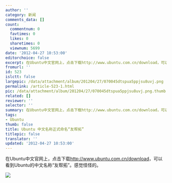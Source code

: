 ```yaml
---
author: ''
category: 新闻
comments_data: []
count:
  commentnum: 0
  favtimes: 0
  likes: 0
  sharetimes: 0
  viewnum: 5699
date: '2012-04-27 10:53:00'
editorchoice: false
excerpt: 在Ubuntu中文官网上，点击下载http://www.ubuntu.com.cn/download，可以看到Ubuntu的中文名称友帮拓。感觉怪怪的。
fromurl: ''
id: 523
islctt: false
largepic: /data/attachment/album/201204/27/070045dtspua5ppjsu8uvj.png
permalink: /article-523-1.html
pic: /data/attachment/album/201204/27/070045dtspua5ppjsu8uvj.png.thumb.jpg
related: []
reviewer: ''
selector: ''
summary: 在Ubuntu中文官网上，点击下载http://www.ubuntu.com.cn/download，可以看到Ubuntu的中文名称友帮拓。感觉怪怪的。
tags:
- Ubuntu
thumb: false
title: Ubuntu 中文名称正式命名“友帮拓”
titlepic: false
translator: ''
updated: '2012-04-27 10:53:00'
---
```


在Ubuntu中文官网上，点击下载<http://www.ubuntu.com.cn/download>，可以看到Ubuntu的中文名称“友帮拓”。感觉怪怪的。


![](/data/attachment/album/201204/27/070045dtspua5ppjsu8uvj.png)